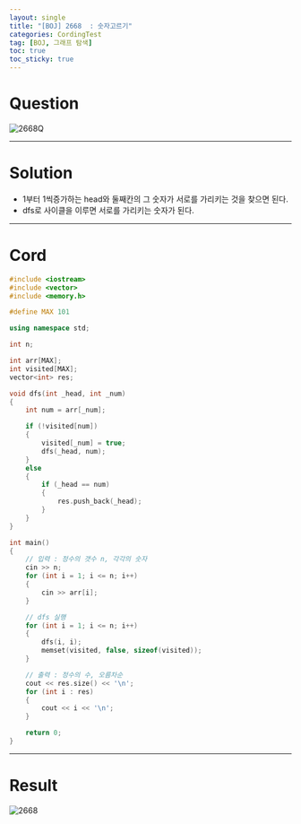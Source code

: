 ```yaml
---
layout: single
title: "[BOJ] 2668  : 숫자고르기"
categories: CordingTest
tag: [BOJ, 그래프 탐색]
toc: true
toc_sticky: true
---
```



# Question
![2668Q](https://user-images.githubusercontent.com/97664446/183245380-b58db5ea-54d8-4bc0-a791-accef63d95e1.PNG)

***

# Solution
- 1부터 1씩증가하는 head와 둘째칸의 그 숫자가 서로를 가리키는 것을 찾으면 된다.
- dfs로 사이클을 이루면 서로를 가리키는 숫자가 된다.

***

# Cord
```c++
#include <iostream>
#include <vector>
#include <memory.h>

#define MAX 101

using namespace std;

int n;

int arr[MAX];
int visited[MAX];
vector<int> res;

void dfs(int _head, int _num)
{
	int num = arr[_num];

	if (!visited[num])
	{
		visited[_num] = true;
		dfs(_head, num);
	}
	else
	{
		if (_head == num)
		{
			res.push_back(_head);
		}
	}
}

int main()
{
	// 입력 : 정수의 갯수 n, 각각의 숫자
	cin >> n;
	for (int i = 1; i <= n; i++)
	{
		cin >> arr[i];
	}

	// dfs 실행
	for (int i = 1; i <= n; i++)
	{
		dfs(i, i);
		memset(visited, false, sizeof(visited));
	}

	// 출력 : 정수의 수, 오름차순
	cout << res.size() << '\n';
	for (int i : res)
	{
		cout << i << '\n';
	}

	return 0;
}
```

***

# Result
![2668](https://user-images.githubusercontent.com/97664446/183245382-93140dbd-1794-4f56-8af1-6f108c1643c9.PNG)
